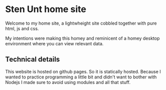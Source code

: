 # Sten Unt home site
Welcome to my home site, a lightwheight site cobbled together with pure html, js and css. 

My intentions were making this homey and reminicent of a homey desktop environment where you can view relevant data. 

## Technical details
This website is hosted on github pages. So it is statically hosted. Because I wanted to practice programming a little bit and didn't want to bother with Nodejs I made sure to avoid using modules and all that stuff. 